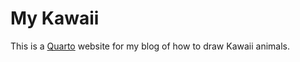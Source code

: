 # My Kawaii

This is a [Quarto](https://quarto.org) website for my blog of how to draw Kawaii animals.